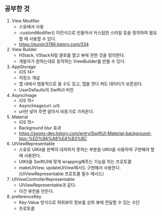 ## 공부한 것

1. View Modifier
    - 스유에서 사용
    - .customModifier() 이런식으로 만들어서 커스텀한 스타일 등을 정의하여 필요할 때 사용할 수 있다.
    - [https://eunjin3786.tistory.com/334 ]()
2. View Builder
    - HStack, VStack처럼 괄호를 열고 뷰에 관한 것을 정의한다.
    - 개발자가 원하는대로 동작하는 ViewBuilder를 만들 수 있다.
3. AppStorage
    - iOS 14+
    - 저장소 개념
    - 앱 내에서 범용적으로 쓸 수도 있고, 앱을 껏다 켜도 데이터가 보존된다.
    - UserDefaults의 SwiftUI 버전
4. AsyncImage
    - iOS 15+
    - AsyncImage(url: url)
    - url만 넣어 주면 알아서 비동기로 가져온다.
5. Material
    - iOS 15+
    - Background blur 효과
    - [https://seons-dev.tistory.com/entry/SwiftUI-Material-background-blur-%ED%9A%A8%EA%B3%BC ]()
6. UIViewRepresentable
    - 스유로 UIKit을 완벽히 대처하지 못하는 부분을 UIKit을 사용하여 구현해야 할 때 사용한다.
    - UIKit을 SwiftUI에 맞게 wrapping해주는 기능을 하는 프로토콜
    - makeUIView,  updateUIView메서드 구현해서 사용한다. (UIViewRepresentable 프로토콜 필수 메서드) 
7. UIViewControllerRepresentable
    - UIViewRepresentable과 같다. 
    - 이건 뷰컨을 만든다.
8. preferenceKey
    - Key-Value 방식으로 하위뷰의 정보를 상위 뷰에 전달할 수 있는 수단
    - 프로토콜